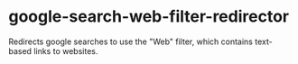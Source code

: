 # google-search-web-filter-redirector
Redirects google searches to use the "Web" filter, which contains text-based links to websites.
